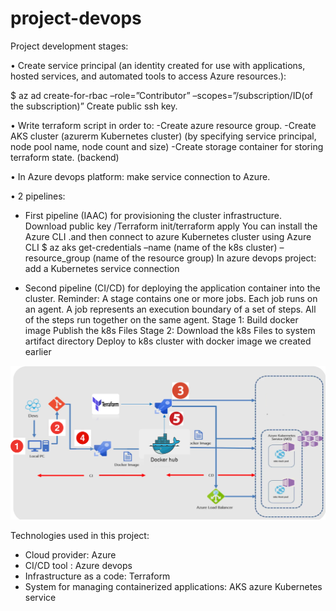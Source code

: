 # project-devops
Project development stages:

•	Create service principal (an identity created for use with applications, hosted services, and automated tools to access Azure resources.):

$ az ad create-for-rbac –role=”Contributor” –scopes=”/subscription/ID(of the subscription)”
Create public ssh key.

•	Write terraform script in order to:
-Create azure resource group.
-Create AKS cluster (azurerm Kubernetes cluster) (by specifying service principal, node pool name, node count and size)
-Create storage container for storing terraform state. (backend)

•	In Azure devops platform: 
make service connection to Azure.

•	2 pipelines:
-	First pipeline (IAAC) for provisioning the cluster infrastructure.
Download public key /Terraform init/terraform apply 
You can install the Azure CLI .and then connect to azure Kubernetes cluster using Azure CLI
$ az aks get-credentials –name (name of the k8s cluster) –resource_group (name of the resource group) 
               In azure devops project: add a Kubernetes service connection

-	Second pipeline (CI/CD) for deploying the application container into the cluster. 
Reminder: A stage contains one or more jobs. Each job runs on an agent. A job represents an execution boundary of a set of steps. All of the steps run together on the same agent.
Stage 1:
Build docker image
Publish the k8s Files
Stage 2:
Download the k8s Files to system artifact directory
Deploy to k8s cluster with docker image we created earlier

![architecture](architecture/azure-k8s-terraform.PNG)

Technologies used in this project:
-	Cloud provider: Azure
-	CI/CD tool : Azure devops 
-	Infrastructure as a code: Terraform
-	System for managing containerized applications: AKS azure Kubernetes service
